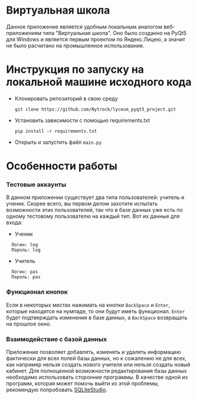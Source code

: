 # Виртуальная школа
Данное приложение является удобным локальным аналогом веб-приложениям типа "Виртуальная школа". Оно было созданно на PyQt5 для Windows и является первым проектом по Яндекс.Лицею, а значит не было расчитано на промышленное использование.

# Инструкция по запуску на локальной машине исходного кода

 - Клонировать репозиторий в свою среду
	```shell
	git clone https://github.com/Nytrock/lyceum_pyqt5_project.git
	```

 - Установить зависимости с помощью requirements.txt
	```shell
	pip install -r requirements.txt
	```
  
 - Открыть и запустить файл `main.py`

# Особенности работы

###  Тестовые аккаунты
В данном приложении существует два типа пользователей: учитель и ученик. Скорее всего, вы первом делом захотите испытать возможности этих пользователей, так что в базе данных уже есть по одному тестовому пользователю на каждый тип. Вот их данные для входа:
  - Ученик
  ```shell
    Логин: log
	Пароль: log
  ```
  
  - Учитель
  ```shell
    Логин: pas
	Пароль: pas
  ```
 
###  Функционал кнопок
Если в некоторых местах нажимать на кнопки `BackSpace` и `Enter`, которые находятся на нумпаде, то они будут иметь функционал. `Enter` будет подтверждать изменения в базе данных, а `BackSpace` возвращать на прошлое окно.

###  Взаимодействие с базой данных
Приложение позволяет добавлять, изменять и удалять информацию фактически для всех полей базы данных, но к сожалению не для всех, как например нельзя создать нового учителя или нельзя создать новый кабинет. Для полноценной возможности редактирования базы данных необходимо использовать сторонние программы. В качестве одной из программ, которая может помочь выйти из этой проблемы, рекомендую попробовать [SQLiteStudio](https://sqlitestudio.pl/).
